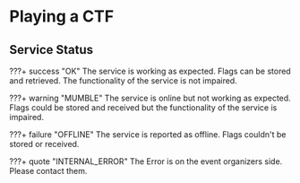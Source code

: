 # Playing a CTF

## Service Status


???+ success "OK"
    The service is working as expected. Flags can be stored and retrieved. The functionality of the service is not impaired.


???+ warning "MUMBLE"
    The service is online but not working as expected. Flags could be stored and received but the functionality of the service is impaired.

???+ failure "OFFLINE"
    The service is reported as offline. Flags couldn't be stored or received. 


???+ quote "INTERNAL_ERROR"
    The Error is on the event organizers side. Please contact them. 
